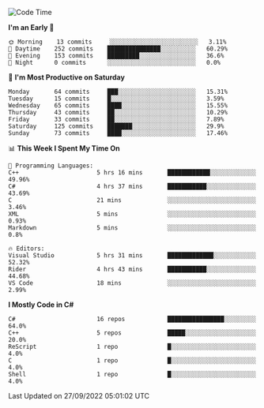 <!--START_SECTION:waka-->
![Code Time](http://img.shields.io/badge/Code%20Time-832%20hrs%2054%20mins-blue)

**I'm an Early 🐤** 

```text
🌞 Morning    13 commits     ░░░░░░░░░░░░░░░░░░░░░░░░░   3.11% 
🌆 Daytime    252 commits    ███████████████░░░░░░░░░░   60.29% 
🌃 Evening    153 commits    █████████░░░░░░░░░░░░░░░░   36.6% 
🌙 Night      0 commits      ░░░░░░░░░░░░░░░░░░░░░░░░░   0.0%

```
📅 **I'm Most Productive on Saturday** 

```text
Monday       64 commits     ███░░░░░░░░░░░░░░░░░░░░░░   15.31% 
Tuesday      15 commits     █░░░░░░░░░░░░░░░░░░░░░░░░   3.59% 
Wednesday    65 commits     ████░░░░░░░░░░░░░░░░░░░░░   15.55% 
Thursday     43 commits     ██░░░░░░░░░░░░░░░░░░░░░░░   10.29% 
Friday       33 commits     ██░░░░░░░░░░░░░░░░░░░░░░░   7.89% 
Saturday     125 commits    ███████░░░░░░░░░░░░░░░░░░   29.9% 
Sunday       73 commits     ████░░░░░░░░░░░░░░░░░░░░░   17.46%

```


📊 **This Week I Spent My Time On** 

```text
💬 Programming Languages: 
C++                      5 hrs 16 mins       ████████████░░░░░░░░░░░░░   49.96% 
C#                       4 hrs 37 mins       ███████████░░░░░░░░░░░░░░   43.69% 
C                        21 mins             ░░░░░░░░░░░░░░░░░░░░░░░░░   3.46% 
XML                      5 mins              ░░░░░░░░░░░░░░░░░░░░░░░░░   0.93% 
Markdown                 5 mins              ░░░░░░░░░░░░░░░░░░░░░░░░░   0.8%

🔥 Editors: 
Visual Studio            5 hrs 31 mins       █████████████░░░░░░░░░░░░   52.32% 
Rider                    4 hrs 43 mins       ███████████░░░░░░░░░░░░░░   44.68% 
VS Code                  18 mins             ░░░░░░░░░░░░░░░░░░░░░░░░░   2.99%

```

**I Mostly Code in C#** 

```text
C#                       16 repos            ████████████████░░░░░░░░░   64.0% 
C++                      5 repos             █████░░░░░░░░░░░░░░░░░░░░   20.0% 
ReScript                 1 repo              █░░░░░░░░░░░░░░░░░░░░░░░░   4.0% 
C                        1 repo              █░░░░░░░░░░░░░░░░░░░░░░░░   4.0% 
Shell                    1 repo              █░░░░░░░░░░░░░░░░░░░░░░░░   4.0%

```



 Last Updated on 27/09/2022 05:01:02 UTC
<!--END_SECTION:waka-->
